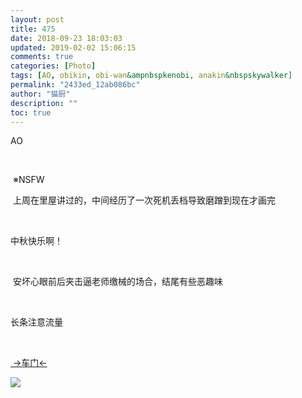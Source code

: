 ```yaml
---
layout: post
title: 475
date: 2018-09-23 18:03:03
updated: 2019-02-02 15:06:15
comments: true
categories: [Photo]
tags: [AO, obikin, obi-wan&ampnbspkenobi, anakin&nbspskywalker]
permalink: "2433ed_12ab086bc"
author: "猫厨"
description: ""
toc: true
---
```


<p>AO</p> 
<p>&nbsp;<br /></p> 
<p>&nbsp;※NSFW</p> 
<p>&nbsp;上周在里屋讲过的，中间经历了一次死机丢档导致磨蹭到现在才画完</p> 
<p>&nbsp;<br /></p> 
<p>中秋快乐啊！</p> 
<p>&nbsp;<br /></p> 
<p>&nbsp;安坏心眼前后夹击逼老师缴械的场合，结尾有些恶趣味</p> 
<p>&nbsp;<br /></p> 
<p>长条注意流量</p> 
<p>&nbsp;<br /></p> 
<p><a rel="nofollow" href="https://images-wixmp-ed30a86b8c4ca887773594c2.wixmp.com/intermediary/f/d97cf4c4-1f95-4c79-9e66-10b31d5fac97/dcyorda-779d6851-0ea9-43a1-913c-c0aaf8dc8eba.jpg" target="_blank"  >&nbsp;→车门←</a></p>

![](/img/img_cVZNdzJtQk9JV2RaQmdia3NxTDhlbEpsajVsVjhGaG43RlVmZGp1UUZXRVFNdVh1aWhwVjNnPT0.png)